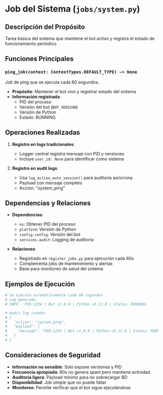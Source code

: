 # Job del Sistema (`jobs/system.py`)

## Descripción del Propósito

Tarea básica del sistema que mantiene el bot activo y registra el estado de funcionamiento periódico.

## Funciones Principales

### `ping_job(context: ContextTypes.DEFAULT_TYPE) -> None`
Job de ping que se ejecuta cada 60 segundos.
- **Propósito**: Mantener el bot vivo y registrar estado del sistema
- **Información registrada**:
  - PID del proceso
  - Versión del bot (`BOT_VERSION`)
  - Versión de Python
  - Estado: RUNNING

## Operaciones Realizadas

1. **Registro en logs tradicionales**:
   - Logger central registra mensaje con PID y versiones
   - Incluye `user_id: None` para identificar como sistema

2. **Registro en audit logs**:
   - Usa `log_action_auto_session()` para auditoría asíncrona
   - Payload con mensaje completo
   - Acción: "system_ping"

## Dependencias y Relaciones

- **Dependencias**:
  - `os`: Obtener PID del proceso
  - `platform`: Versión de Python
  - `config.config`: Versión del bot
  - `services.audit`: Logging de auditoría

- **Relaciones**:
  - Registrado en `register_jobs.py` para ejecución cada 60s
  - Complementa jobs de mantenimiento y alertas
  - Base para monitoreo de salud del sistema

## Ejemplos de Ejecución

```python
# Se ejecuta automáticamente cada 60 segundos
# Log generado:
# INFO - PID:1234 | Bot v1.0.0 | Python v3.11.0 | Status: RUNNING

# Audit log creado:
# {
#   "action": "system_ping",
#   "payload": {
#     "message": "PID:1234 | Bot v1.0.0 | Python v3.11.0 | Status: RUNNING"
#   }
# }
```

## Consideraciones de Seguridad

- **Información no sensible**: Solo expone versiones y PID
- **Frecuencia apropiada**: 60s no genera spam pero mantiene actividad
- **Auditoría ligera**: Payload mínimo para no sobrecargar BD
- **Disponibilidad**: Job simple que no puede fallar
- **Monitoreo**: Permite verificar que el bot sigue ejecutándose